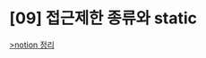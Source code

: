 # [09] 접근제한 종류와 static
[>notion 정리](https://www.notion.so/95seulgi/09-static-88cdd89238aa444090284d3d674d5f78)
